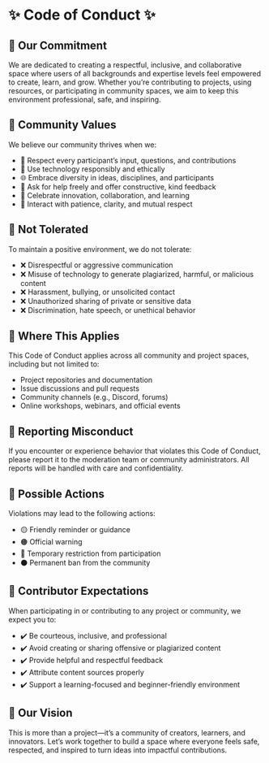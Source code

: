 # ✨ Code of Conduct ✨

## 🌟 Our Commitment

We are dedicated to creating a respectful, inclusive, and collaborative space where users of all backgrounds and expertise levels feel empowered to create, learn, and grow. Whether you’re contributing to projects, using resources, or participating in community spaces, we aim to keep this environment professional, safe, and inspiring.

## 🤝 Community Values

We believe our community thrives when we:

- 📝 Respect every participant’s input, questions, and contributions  
- 🤖 Use technology responsibly and ethically  
- 🌐 Embrace diversity in ideas, disciplines, and participants  
- 💬 Ask for help freely and offer constructive, kind feedback  
- 🎉 Celebrate innovation, collaboration, and learning  
- 🤝 Interact with patience, clarity, and mutual respect  

## 🚫 Not Tolerated

To maintain a positive environment, we do not tolerate:

- ❌ Disrespectful or aggressive communication  
- ❌ Misuse of technology to generate plagiarized, harmful, or malicious content  
- ❌ Harassment, bullying, or unsolicited contact  
- ❌ Unauthorized sharing of private or sensitive data  
- ❌ Discrimination, hate speech, or unethical behavior  

## 🧭 Where This Applies

This Code of Conduct applies across all community and project spaces, including but not limited to:

- Project repositories and documentation  
- Issue discussions and pull requests  
- Community channels (e.g., Discord, forums)  
- Online workshops, webinars, and official events  

## 🛑 Reporting Misconduct

If you encounter or experience behavior that violates this Code of Conduct, please report it to the moderation team or community administrators. All reports will be handled with care and confidentiality.

## 🧩 Possible Actions

Violations may lead to the following actions:

- 🟡 Friendly reminder or guidance  
- 🟠 Official warning  
- 🔴 Temporary restriction from participation  
- ⚫ Permanent ban from the community  

## 🎯 Contributor Expectations

When participating in or contributing to any project or community, we expect you to:

- ✔️ Be courteous, inclusive, and professional  
- ✔️ Avoid creating or sharing offensive or plagiarized content  
- ✔️ Provide helpful and respectful feedback  
- ✔️ Attribute content sources properly  
- ✔️ Support a learning-focused and beginner-friendly environment  

## 🌟 Our Vision

This is more than a project—it’s a community of creators, learners, and innovators. Let’s work together to build a space where everyone feels safe, respected, and inspired to turn ideas into impactful contributions.

